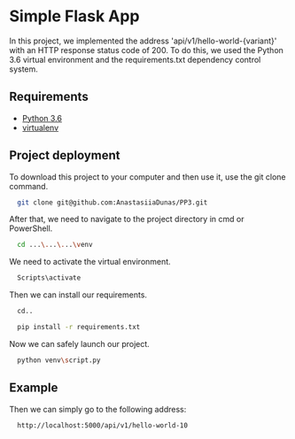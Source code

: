 
# Simple Flask App

In this project, we implemented the address 'api/v1/hello-world-{variant}' with an HTTP response status code of 200. To do this, we used the Python 3.6 virtual environment and the requirements.txt dependency control system.

## Requirements

 - [Python 3.6](https://www.python.org/downloads/release/python-390/)
 - [virtualenv](https://virtualenv.pypa.io/en/latest/)

## Project deployment
To download this project to your computer and then use it, use the git clone command.
```bash
  git clone git@github.com:AnastasiiaDunas/PP3.git
```
After that, we need to navigate to the project directory in cmd or PowerShell.
```bash
  cd ...\...\...\venv
```
We need to activate the virtual environment.
```bash
  Scripts\activate
```
Then we can install our requirements.
```bash
  cd..
```
```bash
  pip install -r requirements.txt
```
Now we can safely launch our project.
```bash
  python venv\script.py
```
## Example
Then we can simply go to the following address:
```bash
  http://localhost:5000/api/v1/hello-world-10
```
